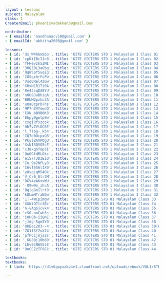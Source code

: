 ```yaml
--- 
layout : lessons 
subject: Malayalam
class: I
CreaterEmail: phoenixvadakkan3@gmail.com

contributor: 
- { emailId: 'nandhanacv10@gmail.com' }
- { emailId: 'abhitha2005@gmail.com' }

lessons: 
- { id: 'ds_W4hGmS6o', title: 'KITE VICTERS STD 1 Malayalam I Class 01 (First Bell-ഫസ്റ്റ് ബെല്‍)' }
- { id: 'cpKiIBcI1n8', title: 'KITE VICTERS STD 1 Malayalam I Class 02 (First Bell-ഫസ്റ്റ് ബെല്‍)' }
- { id: 'fFHevzkSzMI', title: 'KITE VICTERS STD 1 Malayalam I Class 03 (First Bell-ഫസ്റ്റ് ബെല്‍)' }
- { id: '3RQZ0L3aObg', title: 'KITE VICTERS STD 1 Malayalam I Class 04 (First Bell-ഫസ്റ്റ് ബെല്‍)' }
- { id: 'QqW5pY5uqig', title: 'KITE VICTERS STD 1 Malayalam I Class 05 (First Bell-ഫസ്റ്റ് ബെല്‍)' }
- { id: 'IOSqchrFcPw', title: 'KITE VICTERS STD 1 Malayalam I Class 06 (First Bell-ഫസ്റ്റ് ബെല്‍)' }
- { id: 'VsqQRel4zGw', title: 'KITE VICTERS STD 1 Malayalam I Class 07 (First Bell-ഫസ്റ്റ് ബെല്‍)' }
- { id: 'XRxN1R1Ti0A', title: 'KITE VICTERS STD 1 Malayalam I Class 08 (First Bell-ഫസ്റ്റ് ബെല്‍)' }
- { id: '8e4JcqDA8YU', title: 'KITE VICTERS STD 1 Malayalam I Class 09 (First Bell-ഫസ്റ്റ് ബെല്‍)' }
- { id: 'n0UBJuBhigA', title: 'KITE VICTERS STD 1 Malayalam I Class 10 (First Bell-ഫസ്റ്റ് ബെല്‍)' }
- { id: 'BRbM2pzhc3A', title: 'KITE VICTERS STD 1 Malayalam I Class 11 (First Bell-ഫസ്റ്റ് ബെല്‍)' }
- { id: 'uOaOcpPb7ns', title: 'KITE VICTERS STD 1 Malayalam I Class 12 (First Bell-ഫസ്റ്റ് ബെല്‍)' }
- { id: '9P7nZ4YmwdQ', title: 'KITE VICTERS STD 1 Malayalam I Class 13 (First Bell-ഫസ്റ്റ് ബെല്‍)' }
- { id: 'EXN_bB9B0K8', title: 'KITE VICTERS STD 1 Malayalam I Class 14 (First Bell-ഫസ്റ്റ് ബെല്‍)' }
- { id: 'Ehpy0gwtp8w', title: 'KITE VICTERS STD 1 Malayalam I Class 15 (First Bell-ഫസ്റ്റ് ബെല്‍)' }
- { id: 'cxgjRfxzcok', title: 'KITE VICTERS STD 1 Malayalam I Class 16 (First Bell-ഫസ്റ്റ് ബെല്‍)' }
- { id: '0b7vZVtDCBE', title: 'KITE VICTERS STD 1 Malayalam I Class 17 (First Bell-ഫസ്റ്റ് ബെല്‍)' }
- { id: 'l_Tlbg-_k54', title: 'KITE VICTERS STD 1 Malayalam I Class 18 (First Bell-ഫസ്റ്റ് ബെല്‍)' }
- { id: 'IQ7d0UcpxQ8', title: 'KITE VICTERS STD 1 Malayalam I Class 19 (First Bell-ഫസ്റ്റ് ബെല്‍)' }
- { id: 'PkylZAVPOgU', title: 'KITE VICTERS STD 1 Malayalam I Class 20 (First Bell-ഫസ്റ്റ് ബെല്‍)' }
- { id: 'XsNI3QVQ5cE', title: 'KITE VICTERS STD 1 Malayalam I Class 21 (First Bell-ഫസ്റ്റ് ബെല്‍)' }
- { id: 'cJ8kqSfmp5I', title: 'KITE VICTERS STD 1 Malayalam I Class 22 (First Bell-ഫസ്റ്റ് ബെല്‍)' }
- { id: 'OuGGfdMLOkc', title: 'KITE VICTERS STD 1 Malayalam I Class 23 (First Bell-ഫസ്റ്റ് ബെല്‍)' }
- { id: 'eiS7TJD3EiQ', title: 'KITE VICTERS STD 1 Malayalam I Class 24 (First Bell-ഫസ്റ്റ് ബെല്‍)' }
- { id: 'Iu_9e2NPLy8', title: 'KITE VICTERS STD 1 Malayalam I Class 25 (First Bell-ഫസ്റ്റ് ബെല്‍)' }
- { id: 'I6vf5S6lIX0', title: 'KITE VICTERS STD 1 Malayalam I Class 26 (First Bell-ഫസ്റ്റ് ബെല്‍)' }
- { id: 'y8vqjqM54Ok', title: 'KITE VICTERS STD 1 Malayalam I Class 27 (First Bell-ഫസ്റ്റ് ബെല്‍)' }
- { id: 'V_Cr6_Gtr2M', title: 'KITE VICTERS STD 1 Malayalam I Class 28 (First Bell-ഫസ്റ്റ് ബെല്‍)' }
- { id: 'BGV4zAKxvWU', title: 'KITE VICTERS STD 1 Malayalam I Class 29 (First Bell-ഫസ്റ്റ് ബെല്‍)' }
- { id: '-O9w9m_zhcA', title: 'KITE VICTERS STD 1 Malayalam I Class 30 (First Bell-ഫസ്റ്റ് ബെല്‍)' }
- { id: 'BglgGmIlrt0', title: 'KITE VICTERS STD 1 Malayalam I Class 31 (First Bell-ഫസ്റ്റ് ബെല്‍)' }
- { id: 'kQLmHTraN5w', title: 'KITE VICTERS STD 1 Malayalam I Class 32 (First Bell-ഫസ്റ്റ് ബെല്‍)' }
- { id: '1T-4WCpimgw', title: 'KITE VICTERS STD 01 Malayalam Class 33 (First Bell-ഫസ്റ്റ് ബെല്‍)' }
- { id: 'XGWtO7tc3Bc', title: 'KITE VICTERS STD 01 Malayalam Class 34 (First Bell-ഫസ്റ്റ് ബെല്‍)' }
- { id: 'h-vAqSjcvk4', title: 'KITE VICTERS STD 01 Malayalam Class 35 (First Bell-ഫസ്റ്റ് ബെല്‍)' }
- { id: 'cS0-nnCwh3s', title: 'KITE VICTERS STD 01 Malayalam Class 36 (First Bell-ഫസ്റ്റ് ബെല്‍)' }
- { id: 'i0H0b-iiQNE', title: 'KITE VICTERS STD 01 Malayalam Class 37 (First Bell-ഫസ്റ്റ് ബെല്‍)' }
- { id: 'j1dg-5qmIY0', title: 'KITE VICTERS STD 01 Malayalam Class 38 (First Bell-ഫസ്റ്റ് ബെല്‍)' }
- { id: '8KEeL283--4', title: 'KITE VICTERS STD 01 Malayalam Class 39(First Bell-ഫസ്റ്റ് ബെല്‍)' }
- { id: 'ZO1fSYZuX74', title: 'KITE VICTERS STD 01 Malayalam Class 40 (First Bell-ഫസ്റ്റ് ബെല്‍)' }
- { id: 'pfPCijmjs2s', title: 'KITE VICTERS STD 01 Malayalam Class 41 (First Bell-ഫസ്റ്റ് ബെല്‍)' }
- { id: '_KU8Bj10bB0', title: 'KITE VICTERS STD 01 Malayalam Class 42 (First Bell-ഫസ്റ്റ് ബെല്‍)' }
- { id: 'LEv9cNWS53E', title: 'KITE VICTERS STD 01 Malayalam Class 43 (First Bell-ഫസ്റ്റ് ബെല്‍)' }
- { id: 'OnCCZzTF8Ek', title: 'KITE VICTERS STD 01 Malayalam Class 44 (First Bell-ഫസ്റ്റ് ബെല്‍)' }

textbooks:
textbooks:
- { link: 'https://d1v6qmyxzkp4v1.cloudfront.net/uploads/ebook/VOL1/STD1/KeralapadavaliMal/KeralapadavaliMal.pdf', title: 'Malayalam Part -1' , medium: 'Malayalam' }

---
```



